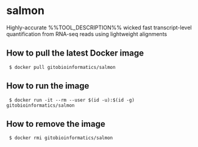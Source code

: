 # salmon 

Highly-accurate %%TOOL_DESCRIPTION%% wicked fast transcript-level quantification from RNA-seq reads using lightweight alignments

## How to pull the latest Docker image
```
 $ docker pull gitobioinformatics/salmon
```

## How to run the image
```
 $ docker run -it --rm --user $(id -u):$(id -g) gitobioinformatics/salmon
```

## How to remove the image
```
 $ docker rmi gitobioinformatics/salmon
```

[DockerHub]: (https://hub.docker.com/r/gitobioinformatics/salmon)
[Quay]: (https://quay.io/repository/gitobioinformatics/salmon)

